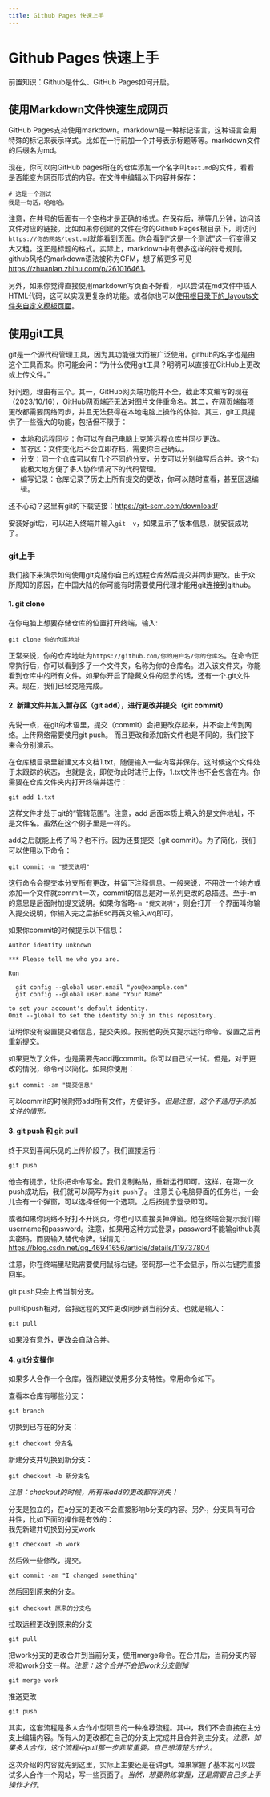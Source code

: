 ```yaml
---
title: Github Pages 快速上手
---
```

# Github Pages 快速上手

前置知识：Github是什么、GitHub Pages如何开启。

## 使用Markdown文件快速生成网页

GitHub Pages支持使用markdown。markdown是一种标记语言，这种语言会用特殊的标记来表示样式。比如在一行前加一个井号表示标题等等。markdown文件的后缀名为md。

现在，你可以向GitHub pages所在的仓库添加一个名字叫`test.md`的文件，看看是否能变为网页形式的内容。在文件中编辑以下内容并保存：
```
# 这是一个测试
我是一句话，哈哈哈。
```
注意，在井号的后面有一个空格才是正确的格式。在保存后，稍等几分钟，访问该文件对应的链接。比如如果你创建的文件在你的Github Pages根目录下，则访问`https://你的网站/test.md`就能看到页面。你会看到“这是一个测试”这一行变得又大又粗。这正是标题的格式。实际上，markdown中有很多这样的符号规则。github风格的markdown语法被称为GFM，想了解更多可见<https://zhuanlan.zhihu.com/p/261016461>。

另外，如果你觉得直接使用markdown写页面不好看，可以尝试在md文件中插入HTML代码，这可以实现更复杂的功能。或者你也可以[使用根目录下的_layouts文件夹自定义模板页面](https://jekyllrb.com/docs/layouts/)。

## 使用git工具

git是一个源代码管理工具，因为其功能强大而被广泛使用。github的名字也是由这个工具而来。你可能会问：“为什么使用git工具？明明可以直接在GitHub上更改或上传文件。”

好问题。理由有三个。其一，GitHub网页端功能并不全，截止本文编写的现在（2023/10/16），GitHub网页端还无法对图片文件重命名。其二，在网页端每项更改都需要网络同步，并且无法获得在本地电脑上操作的体验。其三，git工具提供了一些强大的功能，包括但不限于：
- 本地和远程同步：你可以在自己电脑上克隆远程仓库并同步更改。
- 暂存区：文件变化后不会立即存档，需要你自己确认。
- 分支：同一个仓库可以有几个不同的分支，分支可以分别编写后合并。这个功能极大地方便了多人协作情况下的代码管理。
- 编写记录：仓库记录了历史上所有提交的更改，你可以随时查看，甚至回退编辑。

还不心动？这里有git的下载链接：<https://git-scm.com/download/>

安装好git后，可以进入终端并输入`git -v`，如果显示了版本信息，就安装成功了。

### git上手

我们接下来演示如何使用git克隆你自己的远程仓库然后提交并同步更改。由于众所周知的原因，在中国大陆的你可能有时需要使用代理才能用git连接到github。

#### 1. git clone

在你电脑上想要存储仓库的位置打开终端，输入:
```
git clone 你的仓库地址
```
正常来说，你的仓库地址为`https://github.com/你的用户名/你的仓库名`。在命令正常执行后，你可以看到多了一个文件夹，名称为你的仓库名。进入该文件夹，你能看到仓库中的所有文件。如果你开启了隐藏文件的显示的话，还有一个.git文件夹。现在，我们已经克隆完成。

#### 2. 新建文件并加入暂存区（git add），进行更改并提交（git commit）

先说一点，在git的术语里，提交（commit）会把更改存起来，并不会上传到网络。上传网络需要使用git push。
而且更改和添加新文件也是不同的。我们接下来会分别演示。

在仓库根目录里新建文本文档1.txt，随便输入一些内容并保存。这时候这个文件处于未跟踪的状态，也就是说，即使你此时进行上传，1.txt文件也不会包含在内。你需要在仓库文件夹内打开终端并运行：
```
git add 1.txt
```
这样文件才处于git的“管辖范围”。注意，add 后面本质上填入的是文件地址，不是文件名。虽然在这个例子里是一样的。

add之后就能上传了吗？也不行。因为还要提交（git commit）。为了简化，我们可以使用以下命令：
```
git commit -m "提交说明"
```
这行命令会提交本分支所有更改，并留下注释信息。一般来说，不用改一个地方或添加一个文件就commit一次，commit的信息是对一系列更改的总描述。至于-m的意思是后面附加提交说明。如果你省略`-m "提交说明"`，则会打开一个界面叫你输入提交说明，你输入完之后按Esc再英文输入wq即可。

如果你commit的时候提示以下信息：
```
Author identity unknown

*** Please tell me who you are.

Run

  git config --global user.email "you@example.com"
  git config --global user.name "Your Name"

to set your account's default identity.
Omit --global to set the identity only in this repository.
```
证明你没有设置提交者信息，提交失败。按照他的英文提示运行命令。设置之后再重新提交。

如果更改了文件，也是需要先add再commit。你可以自己试一试。但是，对于更改的情况，命令可以简化。如果你使用：
```
git commit -am "提交信息"
```
可以commit的时候附带add所有文件，方便许多。*但是注意，这个不适用于添加文件的情形。*

#### 3. git push 和 git pull

终于来到喜闻乐见的上传阶段了。我们直接运行：
```
git push 
```
他会有提示，让你把命令写全。我们复制粘贴，重新运行即可。这样，在第一次push成功后，我们就可以简写为`git push`了。
注意关心电脑界面的任务栏，一会儿会有一个弹窗，可以选择任何一个选项。之后按提示登录即可。

或者如果你网络不好打不开网页，你也可以直接关掉弹窗。他在终端会提示我们输username和password。注意，如果用这种方式登录，password不能输github真实密码，而要输入替代令牌。详情见：<https://blog.csdn.net/qq_46941656/article/details/119737804>

注意，你在终端里粘贴需要使用鼠标右键。密码那一栏不会显示，所以右键完直接回车。

git push只会上传当前分支。

pull和push相对，会把远程的文件更改同步到当前分支。也就是输入：
```
git pull
```
如果没有意外，更改会自动合并。

#### 4. git分支操作

如果多人合作一个仓库，强烈建议使用多分支特性。常用命令如下。

查看本仓库有哪些分支：
```
git branch
```

切换到已存在的分支：
```
git checkout 分支名
```

新建分支并切换到新分支：
```
git checkout -b 新分支名
```

*注意：checkout的时候，所有未add的更改都将消失！*

分支是独立的，在a分支的更改不会直接影响b分支的内容。另外，分支具有可合并性，比如下面的操作是有效的：<br/>
我先新建并切换到分支work
```
git checkout -b work
```
然后做一些修改，提交。
```
git commit -am "I changed something"
```
然后回到原来的分支。
```
git checkout 原来的分支名
```
拉取远程更改到原来的分支
```
git pull
```
把work分支的更改合并到当前分支，使用merge命令。在合并后，当前分支内容将和work分支一样。*注意：这个合并不会把work分支删掉*
```
git merge work
```
推送更改
```
git push
```

其实，这套流程是多人合作小型项目的一种推荐流程。其中，我们不会直接在主分支上编辑内容。所有人的更改都在自己的分支上完成并且合并到主分支。*注意，如果多人合作，这个流程中pull那一步非常重要。自己想清楚为什么。*

这次介绍的内容就先到这里，实际上主要还是在讲git。如果掌握了基本就可以尝试多人合作一个网站，写一些页面了。*当然，想要熟练掌握，还是需要自己多上手操作才行*。
